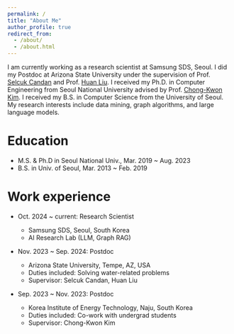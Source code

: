 ```yaml
---
permalink: /
title: "About Me"
author_profile: true
redirect_from: 
  - /about/
  - /about.html
---
```


I am currently working as a research scientist at Samsung SDS, Seoul. I did my Postdoc at Arizona State University under the supervision of Prof. [Selcuk Candan](https://search.asu.edu/profile/20861) and Prof. [Huan Liu](https://www.public.asu.edu/~huanliu/). I received my Ph.D. in Computer Engineering from Seoul National University advised by Prof. [Chong-Kwon Kim](https://scholar.google.com/citations?user=KRykCKkAAAAJ&hl=en). I received my B.S. in Computer Science from the University of Seoul. My research interests include data mining, graph algorithms, and large language models.


Education
======
* M.S. & Ph.D in Seoul National Univ., Mar. 2019 ~ Aug. 2023
* B.S. in Univ. of Seoul, Mar. 2013 ~ Feb. 2019

Work experience
======
* Oct. 2024 ~ current: Research Scientist
  * Samsung SDS, Seoul, South Korea
  * AI Research Lab (LLM, Graph RAG)

* Nov. 2023 ~ Sep. 2024: Postdoc
  * Arizona State University, Tempe, AZ, USA
  * Duties included: Solving water-related problems
  * Supervisor: Selcuk Candan, Huan Liu

* Sep. 2023 ~ Nov. 2023: Postdoc
  * Korea Institute of Energy Technology, Naju, South Korea
  * Duties included: Co-work with undergrad students
  * Supervisor: Chong-Kwon Kim
